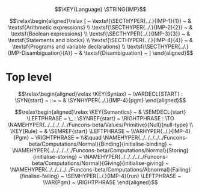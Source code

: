 $$\KEY{Language} \STRING{IMP}$$




$$\relax\begin{aligned}\relax
  [ ~ 
  \textsf{\SECTHYPER{../.}{IMP-1}{1}} ~ & \textsf{Arithmetic expressions} \\
  \textsf{\SECTHYPER{../.}{IMP-2}{2}} ~ & \textsf{Boolean expressions} \\
  \textsf{\SECTHYPER{../.}{IMP-3}{3}} ~ & \textsf{Statements and blocks} \\
  \textsf{\SECTHYPER{../.}{IMP-4}{4}} ~ & \textsf{Programs and variable declarations} \\
  \textsf{\SECTHYPER{../.}{IMP-Disambiguation}{A}} ~ & \textsf{Disambiguation}
  ~ ]
\end{aligned}$$

# Top level
               


$$\relax\begin{aligned}\relax
  \KEY{Syntax} ~ 
    \VARDECL{START} : \SYN{start}
      ~ ::= ~ & \SYNHYPER{../.}{IMP-4}{pgm}
\end{aligned}$$

$$\relax\begin{aligned}\relax
  \KEY{Semantics} ~ 
  & \SEMDECL{start} \LEFTPHRASE ~ \_ : \SYNREF{start} ~ \RIGHTPHRASE  :  \TO \NAMEHYPER{../../../../../Funcons-beta/Values/Primitive}{Null}{null-type} 
\\
  \KEY{Rule} ~ 
    & \SEMREF{start} \LEFTPHRASE ~ \VARHYPER{../.}{IMP-4}{Pgm} ~ \RIGHTPHRASE  = \\&\quad
      \NAMEHYPER{../../../../../Funcons-beta/Computations/Normal}{Binding}{initialise-binding} ~
        \NAMEHYPER{../../../../../Funcons-beta/Computations/Normal}{Storing}{initialise-storing} ~
          \NAMEHYPER{../../../../../Funcons-beta/Computations/Normal}{Giving}{initialise-giving} ~
            \NAMEHYPER{../../../../../Funcons-beta/Computations/Abnormal}{Failing}{finalise-failing} ~
              \SEMHYPER{../.}{IMP-4}{run} \LEFTPHRASE ~ \VAR{Pgm} ~ \RIGHTPHRASE 
\end{aligned}$$



[Funcons-beta]: /CBS-beta/math/Funcons-beta
  "FUNCONS-BETA"
[Unstable-Funcons-beta]: /CBS-beta/math/Unstable-Funcons-beta
  "UNSTABLE-FUNCONS-BETA"
[Languages-beta]: /CBS-beta/math/Languages-beta
  "LANGUAGES-BETA"
[Unstable-Languages-beta]: /CBS-beta/math/Unstable-Languages-beta
  "UNSTABLE-LANGUAGES-BETA"
[CBS-beta]: /CBS-beta 
  "CBS-BETA"
